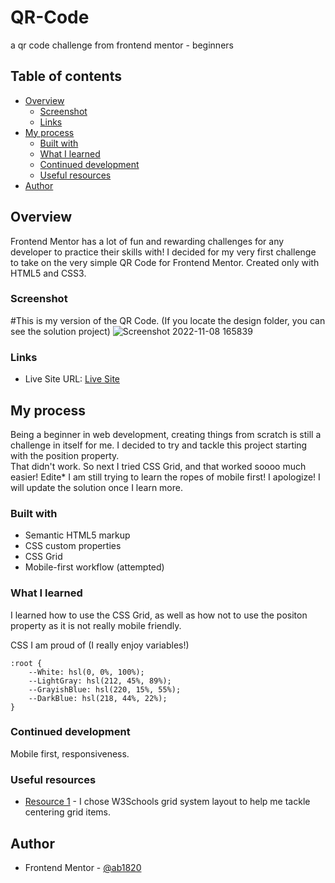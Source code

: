 # QR-Code
a qr code challenge from frontend mentor - beginners

## Table of contents

- [Overview](#overview)
  - [Screenshot](#screenshot)
  - [Links](#links)
- [My process](#my-process)
  - [Built with](#built-with)
  - [What I learned](#what-i-learned)
  - [Continued development](#continued-development)
  - [Useful resources](#useful-resources)
- [Author](#author)


## Overview
Frontend Mentor has a lot of fun and rewarding challenges for any developer to practice their skills with! 
I decided for my very first challenge to take on the very simple QR Code for Frontend Mentor. Created only with HTML5 and CSS3.

### Screenshot
#This is my version of the QR Code. (If you locate the design folder, you can see the solution project)
![Screenshot 2022-11-08 165839](https://user-images.githubusercontent.com/114027684/200684734-25200b59-4112-4984-a7f0-0f4c205b7190.png)

### Links

- Live Site URL: [Live Site](https://ab1820.github.io/QR-Challenge/)

## My process
Being a beginner in web development, creating things from scratch is still a challenge in itself for me. I decided to try and tackle this project starting with the position property.
<br>
That didn't work. So next I tried CSS Grid, and that worked soooo much easier! 
Edite* I am still trying to learn the ropes of mobile first! I apologize! I will update the solution once I learn more.


### Built with

- Semantic HTML5 markup
- CSS custom properties
- CSS Grid
- Mobile-first workflow (attempted)

### What I learned

I learned how to use the CSS Grid, as well as how not to use the positon property as it is not really mobile friendly.

CSS I am proud of (I really enjoy variables!)
```
:root {
    --White: hsl(0, 0%, 100%);
    --LightGray: hsl(212, 45%, 89%);
    --GrayishBlue: hsl(220, 15%, 55%);
    --DarkBlue: hsl(218, 44%, 22%);
}
```



### Continued development

Mobile first, responsiveness.

### Useful resources

- [Resource 1](https://www.w3schools.com) - I chose W3Schools grid system layout to help me tackle centering grid items. 


## Author

- Frontend Mentor - [@ab1820](https://www.frontendmentor.io/profile/ab1820)
